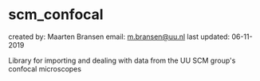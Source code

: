 # scm_confocal

created by:     Maarten Bransen
email:          m.bransen@uu.nl
last updated:   06-11-2019

Library for importing and dealing with data from the UU SCM group's confocal microscopes
